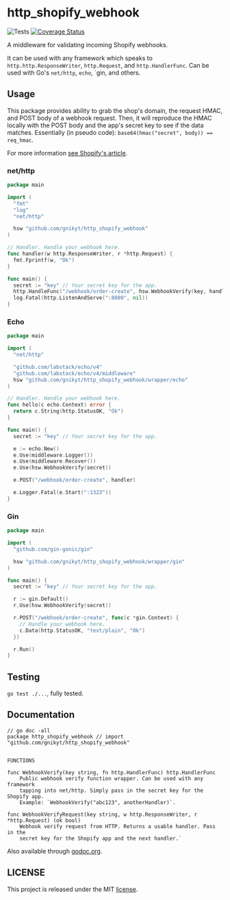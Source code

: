 # http_shopify_webhook

![Tests](https://github.com/gnikyt/http_shopify_webhook/workflows/CI/badge.svg?branch=master)
[![Coverage Status](https://coveralls.io/repos/github/gnikyt/http_shopify_webhook/badge.svg?branch=master)](https://coveralls.io/github/gnikyt/http_shopify_webhook?branch=master)

A middleware for validating incoming Shopify webhooks.

It can be used with any framework which speaks to `http.http.ResponseWriter`, `http.Request`, and `http.HandlerFunc`. Can be used with Go's `net/http`, `echo`, `gin, and others.

## Usage

This package provides ability to grab the shop's domain, the request HMAC, and POST body of a webhook request. Then, it will reproduce the HMAC locally with the POST body and the app's secret key to see if the data matches. Essentially (in pseudo code): `base64(hmac("secret", body)) == req_hmac`.

For more information [see Shopify's article](https://help.shopify.com/en/api/getting-started/webhooks).

### net/http

```go
package main

import (
  "fmt"
  "log"
  "net/http"

  hsw "github.com/gnikyt/http_shopify_webhook"
)

// Handler. Handle your webhook here.
func handler(w http.ResponseWriter, r *http.Request) {
  fmt.Fprintf(w, "Ok")
}

func main() {
  secret := "key" // Your secret key for the app.
  http.HandleFunc("/webhook/order-create", hsw.WebhookVerify(key, handler))
  log.Fatal(http.ListenAndServe(":8080", nil))
}
```

### Echo

```go
package main

import (
  "net/http"

  "github.com/labstack/echo/v4"
  "github.com/labstack/echo/v4/middleware"
  hsw "github.com/gnikyt/http_shopify_webhook/wrapper/echo"
)

// Handler. Handle your webhook here.
func hello(c echo.Context) error {
  return c.String(http.StatusOK, "Ok")
}

func main() {
  secret := "key" // Your secret key for the app.

  e := echo.New()
  e.Use(middleware.Logger())
  e.Use(middleware.Recover())
  e.Use(hsw.WebhookVerify(secret))

  e.POST("/webhook/order-create", handler)

  e.Logger.Fatal(e.Start(":1323"))
}
```

### Gin

```go
package main

import (
  "github.com/gin-gonic/gin"

  hsw "github.com/gnikyt/http_shopify_webhook/wrapper/gin"
)

func main() {
  secret := "key" // Your secret key for the app.

  r := gin.Default()
  r.Use(hsw.WebhookVerify(secret))

  r.POST("/webhook/order-create", func(c *gin.Context) {
    // Handle your webhook here.
    c.Data(http.StatusOK, "text/plain", "Ok")
  })

  r.Run()
}
```

## Testing

`go test ./...`, fully tested.

## Documentation

    // go doc -all
    package http_shopify_webhook // import "github.com/gnikyt/http_shopify_webhook"


    FUNCTIONS

    func WebhookVerify(key string, fn http.HandlerFunc) http.HandlerFunc
        Public webhook verify function wrapper. Can be used with any framework
        tapping into net/http. Simply pass in the secret key for the Shopify app.
        Example: `WebhookVerify("abc123", anotherHandler)`.

    func WebhookVerifyRequest(key string, w http.ResponseWriter, r *http.Request) (ok bool)
        Webhook verify request from HTTP. Returns a usable handler. Pass in the
        secret key for the Shopify app and the next handler.`

Also available through [godoc.org](https://godoc.org/github.com/gnikyt/http_shopify_webhook).

## LICENSE

This project is released under the MIT [license](https://github.com/gnikyt/http_shopify_webhook/blob/master/LICENSE).
